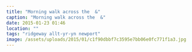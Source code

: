 ```yaml
---
title: "Morning walk across the  &"
caption: "Morning walk across the  &"
date: 2015-01-23 01:46
location: ""
tags: "ridgeway allt-yr-yn newport"
image: /assets/uploads/2015/01/c1f90dbbf7c3595e7bb06e0fc771f1a3.jpg
---
```

